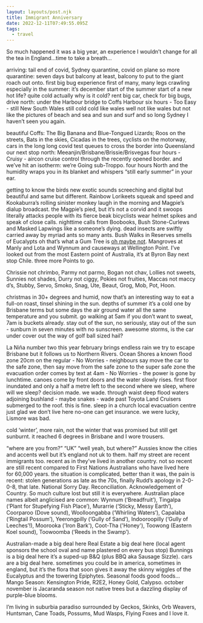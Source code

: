 ```yaml
---
layout: layouts/post.njk
title: Immigrant Anniversary
date: 2022-12-11T07:49:55.095Z
tags:
  - travel
---
```

So much happened it was a big year, an experience I wouldn’t change for all the tea in England…time to take a breath...

arriving: tail end of covid, Sydney quarantine, covid on plane so more quarantine: seven days but balcony at least, balcony to put to the giant roach out onto. first big bug experience first of many, many legs crawling especially in the summer: it’s december start of the summer start of a new hot life? quite cold actually why is it cold? rent big car, check for big bugs, drive north: under the Harbour bridge to Coffs Harbour six hours - Too Easy - still New South Wales still cold cold like wales well not like wales but not like the pictures of beach and sea and sun and surf and so long Sydney I haven’t seen you again.

beautiful Coffs: The Big Banana and Blue-Tongued Lizards; Roos on the streets, Bats in the skies, Cicadas in the trees, cyclists on the motorway, cars in the long long covid test queues to cross the border into Queensland our next stop north: Meeanjin/Brisbane/Brissie/Brisvegas four hours - Cruisy - aircon cruise control through the recently opened border. and we’ve hit an isotherm: we’re Going sub-Troppo. four hours North and the humidity wraps you in its blanket and whispers “still early summer” in your ear.

getting to know the birds new exotic sounds screeching and digital but beautiful and same but different. Rainbow Lorikeets squeak and speed and Kookaburra’s rolling sinister monkey laugh in the morning and Magpie’s dialup broadcast. the Magpie’s pied, but it’s not a corvid and it swoops literally attacks people with its fierce beak bicyclists wear helmet spikes and speak of close calls. nighttime calls from Boobooks, Bush Stone-Curlews and Masked Lapwings like a someone’s dying. dead insects are swiftly carried away by myriad ants so many ants. Bush Walks in Reserves smells of Eucalypts oh that’s what a Gum Tree is [oh maybe not](https://treejourney.com/9-amazing-differences-between-eucalyptus-and-gum-trees/). Mangroves at Manly and Lota and Wynnum and causeways at Wellington Point. I’ve looked out from the most Eastern point of Australia, it’s at Byron Bay next stop Chile. three more Points to go.

Chrissie not chrimbo, Parmy not parmo, Bogan not chav, Lollies not sweets, Sunnies not shades, Durry not ciggy, Pokies not fruities, Maccas not maccy d’s, Stubby, Servo, Smoko, Snag, Ute, Beaut, Grog, Mob, Pot, Hoon.

christmas in 30+ degrees and humid, now that’s an interesting way to eat a full-on roast, tinsel shining in the sun. depths of summer it’s a cold one by Brisbane terms but some days the air ground water all the same temperature and you submit. go walking at 5am if you don’t want to sweat, 7am is buckets already. stay out of the sun, no seriously, stay out of the sun - sunburn in seven minutes with no sunscreen. awesome storms, is the car under cover out the way of golf ball sized hail?

La Niña number two this year february brings endless rain we try to escape Brisbane but it follows us to Northern Rivers. Ocean Shores a known flood zone 20cm on the regular - No Worries - neighbours say move the car to the safe zone, then say move from the safe zone to the super safe zone the evacuation order comes by text at 4am - No Worries - the power is gone by lunchtime. canoes come by front doors and the water slowly rises. first floor inundated and only a half a metre left to the second where we sleep, where will we sleep? decision made. we wade. through waist deep flood waters adjoining bushland - maybe snakes - wade past Toyota Land Cruisers submerged to the roof. this is fine. sleep in a church local evacuation centre just glad we don’t live here no-one can get insurance. we were lucky, Lismore was bad.

cold ‘winter’, more rain, not the winter that was promised but still get sunburnt. it reached 6 degrees in Brisbane and I wore trousers.

“where are you from?” “UK” “well yeah, but where?” Aussies know the cities and accents well but it’s england not uk to them. half my street are recent immigrants too. recent as in they’ve lived in another country. not so recent are still recent compared to First Nations Australians who have lived here for 60,000 years. the situation is complicated, better than it was, the pain is recent: stolen generations as late as the 70s, finally Rudd’s apology in 2-0-0-8, that late. National Sorry Day. Reconciliation. Acknowledgement of Country. So much culture lost but still it is everywhere. Australian place names albeit anglicised are common: Wynnum (‘Breadfruit’), Tingalpa (‘Plant for Stupefying Fish Place’), Murarrie (‘Sticky, Messy Earth’), Coorparoo (Dove sound), Woolloongabba (‘Whirling Waters’), Capalaba (‘Ringtail Possum’), Yeerongpilly (‘Gully of Sand’), Indooroopilly (‘Gully of Leeches’!), Moorooka ('Iron Bark'), Coot-Tha ('Honey'), Toowong (Eastern Koel sound), Toowoomba (‘Reeds in the Swamp’).

Australian-made a big deal here Real Estate a big deal here (local agent sponsors the school oval and name plastered on every bus stop) Bunnings is a big deal here it’s a suped-up B&Q (plus BBQ aka Sausage Sizzle). cars are a big deal here. sometimes you could be in america, sometimes in england, but it’s the flora that soon gives it away the skinny wiggles of the Eucalyptus and the towering Epiphytes. Seasonal foods good foods…Mango Season: Kensington Pride, R2E2, Honey Gold, Calypso. october november is Jacaranda season not native trees but a dazzling display of purple-blue blooms.

I’m living in suburbia paradiso surrounded by Geckos, Skinks, Orb Weavers, Huntsman, Cane Toads, Possums, Mud Wasps, Flying Foxes and I love it.